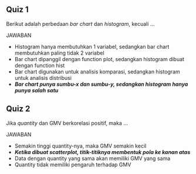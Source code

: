 ## Quiz 1

Berikut adalah perbedaan _bar chart_ dan _histogram_, kecuali ...

JAWABAN

- Histogram hanya membutuhkan 1 variabel, sedangkan bar chart membutuhkan paling tidak 2 variabel
- Bar chart dipanggil dengan function plot, sedangkan histogram dibuat dengan function hist
- Bar chart digunakan untuk analisis komparasi, sedangkan histogram untuk analisis distribusi
- **_Bar chart punya sumbu-x dan sumbu-y, sedangkan histogram hanya punya salah satu_**

## Quiz 2

Jika _quantity_ dan GMV berkorelasi positif, maka ...

JAWABAN

- Semakin tinggi quantity-nya, maka GMV semakin kecil
- **_Ketika dibuat scatterplot, titik-titiknya membentuk pola ke kanan atas_**
- Data dengan quantity yang sama akan memiliki GMV yang sama
- Quantity tidak memiliki pengaruh terhadap GMV
